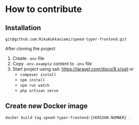 # How to contribute

## Installation

`git@github.com:RikuKukkaniemi/speed-typer-frontend.git`

After cloning the project

1. Create `.env` file
2. Copy `.env.example` content to `.env` file
3. Start project using sail: https://laravel.com/docs/8.x/sail or
    - `composer install`
    - `npm install`
    - `npm run watch`
    - `php artisan serve`

## Create new Docker image

`docker build tag speed-typer-frontend:{VERSION.NUMBER} .`